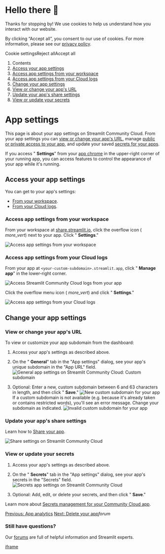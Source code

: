 # Hello there 👋

Thanks for stopping by! We use cookies to help us understand how you interact with our website.

By clicking “Accept all”, you consent to our use of cookies. For more information, please see our [privacy policy](https://docs.streamlit.io/deploy/streamlit-community-cloud/manage-your-app/www.streamlit.io/privacy-policy).

Cookie settingsReject allAccept all

1. Contents
2. [Access your app settings](https://docs.streamlit.io/deploy/streamlit-community-cloud/manage-your-app/app-settings#access-your-app-settings)
3. [Access app settings from your workspace](https://docs.streamlit.io/deploy/streamlit-community-cloud/manage-your-app/app-settings#access-app-settings-from-your-workspace)
4. [Access app settings from your Cloud logs](https://docs.streamlit.io/deploy/streamlit-community-cloud/manage-your-app/app-settings#access-app-settings-from-your-cloud-logs)
5. [Change your app settings](https://docs.streamlit.io/deploy/streamlit-community-cloud/manage-your-app/app-settings#change-your-app-settings)
6. [View or change your app's URL](https://docs.streamlit.io/deploy/streamlit-community-cloud/manage-your-app/app-settings#view-or-change-your-apps-url)
7. [Update your app's share settings](https://docs.streamlit.io/deploy/streamlit-community-cloud/manage-your-app/app-settings#update-your-apps-share-settings)
8. [View or update your secrets](https://docs.streamlit.io/deploy/streamlit-community-cloud/manage-your-app/app-settings#view-or-update-your-secrets)

# App settings

This page is about your app settings on Streamlit Community Cloud. From your app settings you can [view or change your app's URL](https://docs.streamlit.io/deploy/streamlit-community-cloud/manage-your-app/app-settings#view-or-change-your-apps-url), manage [public or private access to your app](https://docs.streamlit.io/deploy/streamlit-community-cloud/share-your-app), and update your saved [secrets for your apps](https://docs.streamlit.io/deploy/streamlit-community-cloud/deploy-your-app/secrets-management).

If you access " **Settings**" from your [app chrome](https://docs.streamlit.io/develop/concepts/architecture/app-chrome) in the upper-right corner of your running app, you can access features to control the appearance of your app while it's running.

## Access your app settings

You can get to your app's settings:

- [From your workspace](https://docs.streamlit.io/deploy/streamlit-community-cloud/manage-your-app/app-settings#access-app-settings-from-your-workspace).
- [From your Cloud logs](https://docs.streamlit.io/deploy/streamlit-community-cloud/manage-your-app/app-settings#access-app-settings-from-your-cloud-logs).

### Access app settings from your workspace

From your workspace at [share.streamlit.io](https://share.streamlit.io/), click the overflow icon ( _more\_vert_) next to your app. Click " **Settings**."

![Access app settings from your workspace](https://docs.streamlit.io/images/streamlit-community-cloud/workspace-app-settings.png)

### Access app settings from your Cloud logs

From your app at `<your-custom-subdomain>.streamlit.app`, click " **Manage app**" in the lower-right corner.

![Access Streamlit Community Cloud logs from your app](https://docs.streamlit.io/images/streamlit-community-cloud/cloud-logs-open.png)

Click the overflow menu icon ( _more\_vert_) and click " **Settings**."

![Access app settings from your Cloud logs](https://docs.streamlit.io/images/streamlit-community-cloud/cloud-logs-menu-settings.png)

## Change your app settings

### View or change your app's URL

To view or customize your app subdomain from the dashboard:

1. Access your app's settings as described above.

2. On the " **General**" tab in the "App settings" dialog, see your app's unique subdomain in the "App URL" field.
![General app settings on Streamlit Community Cloud: Custom subdomain](https://docs.streamlit.io/images/streamlit-community-cloud/workspace-app-settings-general.png)
3. Optional: Enter a new, custom subdomain between 6 and 63 characters in length, and then click " **Save**."
![New custom subdomain for your app](https://docs.streamlit.io/images/streamlit-community-cloud/workspace-app-settings-general-valid-domain.png)
If a custom subdomain is not available (e.g. because it's already taken or contains restricted words), you'll see an error message. Change your subdomain as indicated.
![Invalid custom subdomain for your app](https://docs.streamlit.io/images/streamlit-community-cloud/workspace-app-settings-general-invalid-domain.png)

### Update your app's share settings

Learn how to [Share your app](https://docs.streamlit.io/deploy/streamlit-community-cloud/share-your-app).

![Share settings on Streamlit Community Cloud](https://docs.streamlit.io/images/streamlit-community-cloud/workspace-app-settings-sharing.png)

### View or update your secrets

1. Access your app's settings as described above.

2. On the " **Secrets**" tab in the "App settings" dialog, see your app's secrets in the "Secrets" field.
![Secrets app settings on Streamlit Community Cloud](https://docs.streamlit.io/images/streamlit-community-cloud/workspace-app-settings-secrets.png)
3. Optional: Add, edit, or delete your secrets, and then click " **Save**."


Learn more about [Secrets management for your Community Cloud app](https://docs.streamlit.io/deploy/streamlit-community-cloud/deploy-your-app/secrets-management).

[Previous: App analytics](https://docs.streamlit.io/deploy/streamlit-community-cloud/manage-your-app/app-analytics) [Next: Delete your app](https://docs.streamlit.io/deploy/streamlit-community-cloud/manage-your-app/delete-your-app)_forum_

### Still have questions?

Our [forums](https://discuss.streamlit.io/) are full of helpful information and Streamlit experts.

[iframe](https://www.google.com/recaptcha/enterprise/anchor?ar=1&k=6Lck4YwlAAAAAEIE1hR--varWp0qu9F-8-emQn2v&co=aHR0cHM6Ly9kb2NzLnN0cmVhbWxpdC5pbzo0NDM.&hl=en&v=J79K9xgfxwT6Syzx-UyWdD89&size=invisible&cb=fs9068fffqd0)